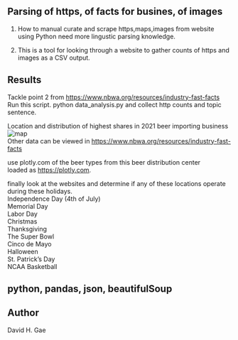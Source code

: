 ## Parsing of https, of facts for busines, of images

1. How to manual curate and scrape https,maps,images from website using Python
   need more lingustic parsing knowledge.

2. This is a tool for looking through a website to gather counts of https and images as a CSV output. 

## Results
Tackle point 2 from  https://www.nbwa.org/resources/industry-fast-facts <br>
Run this script. python data_analysis.py and collect http counts and topic sentence. <br>

Location and distribution of highest shares in 2021 beer importing business
![map](https://github.com/ddgae2/web_scrape/blob/main/beer_distribution.png) <br>
Other data can be viewed in https://www.nbwa.org/resources/industry-fast-facts

use plotly.com of the beer types from this beer distribution center <br>
loaded as https://plotly.com. <br>

finally look at the websites and determine if any of these locations operate during these holidays. <br>
		Independence Day (4th of July) <br>
		Memorial Day <br>
		Labor Day  <br>
		Christmas <br>
		Thanksgiving <br>
		The Super Bowl <br>
		Cinco de Mayo <br>
		Halloween <br> 
		St. Patrick’s Day <br>
		NCAA Basketball <br>

## python, pandas, json, beautifulSoup

## Author
David H. Gae

